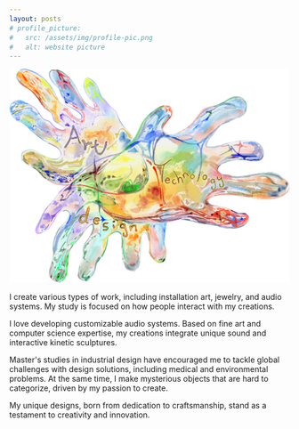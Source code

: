 ```yaml
---
layout: posts
# profile_picture:
#   src: /assets/img/profile-pic.png
#   alt: website picture
---
```


<img src="/assets/img/home.png" style="width:auto; height:auto;" alt="home"> 

<p>
 I create various types of work, including installation art, jewelry, and audio systems. My study is focused on how people interact with my creations.
</p>

<p>
 I love developing customizable audio systems. Based on fine art and computer science expertise, my creations integrate unique sound and interactive kinetic sculptures.
</p>

<p>
 Master's studies in industrial design have encouraged me to tackle global challenges with design solutions, including medical and environmental problems. At the same time, I make mysterious objects that are hard to categorize, driven by my passion to create. 
</p>

<p>
My unique designs, born from dedication to craftsmanship, stand as a testament to creativity and innovation.
</p>